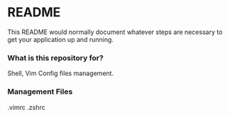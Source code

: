 # README #

This README would normally document whatever steps are necessary to get your application up and running.

### What is this repository for? ###

Shell, Vim Config files management.

### Management Files ###

.vimrc
.zshrc